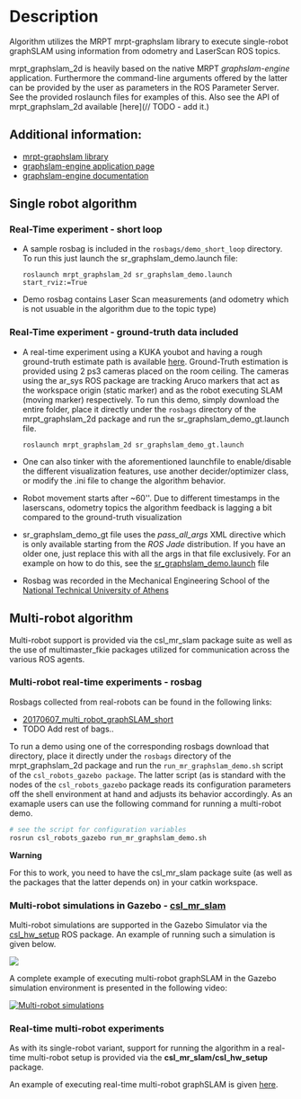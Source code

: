 # Description

Algorithm utilizes the MRPT mrpt-graphslam  library to execute single-robot
graphSLAM using information from odometry and LaserScan ROS topics.

mrpt\_graphslam\_2d is heavily based on the native MRPT *graphslam-engine*
application. Furthermore the command-line arguments offered by the latter can
be provided by the user as parameters in the ROS Parameter Server. See the
provided roslaunch files for examples of this. Also see the API of
mrpt\_graphslam\_2d available [here](// TODO - add it.)


## Additional information:
- [mrpt-graphslam library](http://reference.mrpt.org/devel/namespacemrpt_1_1graphslam.html)
- [graphslam-engine application page](http://www.mrpt.org/list-of-mrpt-apps/application-graphslamengine/)
- [graphslam-engine documentation](https://www.dropbox.com/s/u7phs612qf1l8bb/graphslam-engine-guide.pdf?dl=0)

## Single robot algorithm

### Real-Time experiment - short loop

- A sample rosbag is included in the `rosbags/demo_short_loop` directory. To run
    this just launch the sr_graphslam_demo.launch file:

    `roslaunch mrpt_graphslam_2d sr_graphslam_demo.launch start_rviz:=True`

- Demo rosbag contains Laser Scan measurements (and odometry which is not usuable in the algorithm due to the topic type)


### Real-Time experiment - ground-truth data included

- A real-time experiment using a KUKA youbot and having a rough ground-truth
    estimate path is available
    [here](https://www.dropbox.com/sh/i672mt0uubw6muz/AADQiyNZuQc4pgBRT9choxsBa?dl=0).
    Ground-Truth estimation is provided using 2 ps3 cameras placed on the room
    ceiling. The cameras using the ar_sys ROS package are tracking Aruco
    markers that act as the workspace origin (static marker) and as the robot
    executing  SLAM (moving marker) respectively.
    To run this demo, simply download the entire folder, place it directly under
    the `rosbags` directory of the mrpt_graphslam_2d package and run the
    sr_graphslam_demo_gt.launch file.

    `roslaunch mrpt_graphslam_2d sr_graphslam_demo_gt.launch`

- One can also tinker with the aforementioned launchfile to enable/disable the
    different visualization features, use another decider/optimizer class, or
    modify the .ini file to change the algorithm behavior.

- Robot movement starts after ~60''. Due to different timestamps in the
    laserscans, odometry topics the algorithm feedback is lagging a bit compared
    to the ground-truth visualization

- sr_graphslam_demo_gt file uses the *pass_all_args* XML directive which is only
    available starting from the *ROS Jade* distribution. If you have an older one,
    just replace this with all the args in that file exclusively. For an
    example on how to do this, see the
    [sr_graphslam_demo.launch](https://github.com/mrpt-ros-pkg/mrpt_slam/blob/master/mrpt_graphslam_2d/launch/sr_graphslam_demo.launch)
    file

- Rosbag was recorded in the Mechanical Engineering School of the [National
	Technical University of Athens](http://www.mech.ntua.gr/en)

## Multi-robot algorithm

Multi-robot support is provided via the csl_mr_slam package suite as well as
the use of multimaster_fkie packages utilized for communication across the
various ROS agents.

### Multi-robot real-time experiments - rosbag

Rosbags collected from real-robots can be found in the following links:

- [20170607_multi_robot_graphSLAM_short](https://www.dropbox.com/sh/wivaa7phyiy7sc5/AAAdqI3N7OqCz0dtiLdge3QAa?dl=0)
- TODO Add rest of bags..

To run a demo using one of the corresponding rosbags download that directory,
place it directly under the `rosbags` directory of the mrpt_graphslam_2d package
and run the `run_mr_graphslam_demo.sh` script of the `csl_robots_gazebo
package`. The latter script (as is standard with the nodes of the
`csl_robots_gazebo` package reads its configuration parameters off
the shell environment at hand and adjusts its behavior accordingly. As an
examaple users can use the following command for running a multi-robot demo.

```sh
# see the script for configuration variables
rosrun csl_robots_gazebo run_mr_graphslam_demo.sh
```

**Warning**

For this to work, you need to have the csl_mr_slam package suite (as well as the
packages that the latter depends on) in your catkin workspace.


### Multi-robot simulations in Gazebo - [csl_mr_slam](http://github.com/bergercookie/csl_mr_slam)

Multi-robot simulations are supported in the Gazebo Simulator via the
[csl_hw_setup](https://github.com/bergercookie/csl_mr_slam/tree/master/csl_hw_setup)
ROS package. An example of running such a simulation is given
below.

![](https://media.giphy.com/media/l0Iy3H3H4eJQFxqlW/giphy.gif)

A complete example of executing multi-robot graphSLAM in the Gazebo simulation
environment is presented in the following video:

[![Multi-robot simulations](http://img.youtube.com/vi/4RKS2jrvsYE/0.jpg)](http://www.youtube.com/watch?v=4RKS2jrvsYE)

### Real-time multi-robot experiments

As with its single-robot variant, support for running the algorithm in a
real-time multi-robot setup is provided via the **csl_mr_slam/csl_hw_setup**
package.

An example of executing real-time multi-robot graphSLAM is given
[here](https://www.dropbox.com/s/zm2njljeprnsfaf/20170426_mr_graphslam_real_2.mp4?dl=0).

